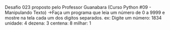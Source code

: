 Desafio 023 proposto pelo Professor Guanabara (Curso Python #09 - Manipulando Texto)
->Faça um programa que leia um número de 0 a 9999 e mostre na tela cada um dos digitos separados.
ex: Digite um número: 1834
unidade: 4
dezena: 3
centena: 8
milhar: 1
